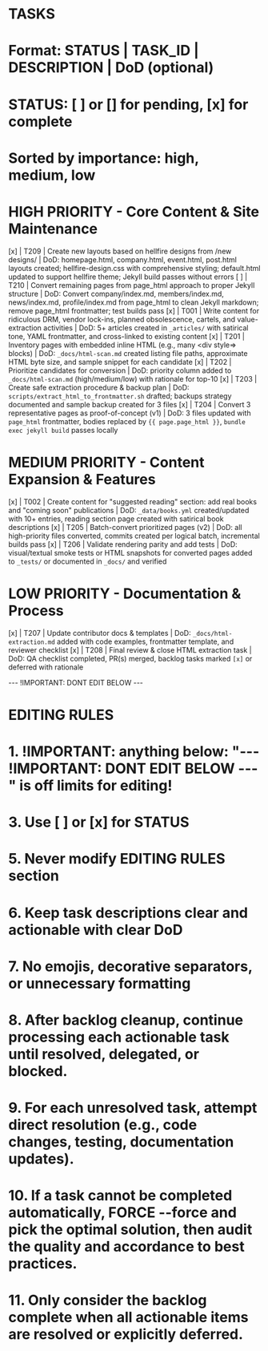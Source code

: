# TASKS
# Format: STATUS | TASK_ID | DESCRIPTION | DoD (optional)
# STATUS: [ ] or [] for pending, [x] for complete
# Sorted by importance: high, medium, low

# HIGH PRIORITY - Core Content & Site Maintenance
[x] | T209 | Create new layouts based on hellfire designs from /new designs/ | DoD: homepage.html, company.html, event.html, post.html layouts created; hellfire-design.css with comprehensive styling; default.html updated to support hellfire theme; Jekyll build passes without errors
[ ] | T210 | Convert remaining pages from page_html approach to proper Jekyll structure | DoD: Convert company/index.md, members/index.md, news/index.md, profile/index.md from page_html to clean Jekyll markdown; remove page_html frontmatter; test builds pass
[x] | T001 | Write content for ridiculous DRM, vendor lock-ins, planned obsolescence, cartels, and value-extraction activities | DoD: 5+ articles created in `_articles/` with satirical tone, YAML frontmatter, and cross-linked to existing content
[x] | T201 | Inventory pages with embedded inline HTML (e.g., many <div style=> blocks) | DoD: `_docs/html-scan.md` created listing file paths, approximate HTML byte size, and sample snippet for each candidate
[x] | T202 | Prioritize candidates for conversion | DoD: priority column added to `_docs/html-scan.md` (high/medium/low) with rationale for top-10
[x] | T203 | Create safe extraction procedure & backup plan | DoD: `scripts/extract_html_to_frontmatter.sh` drafted; backups strategy documented and sample backup created for 3 files
[x] | T204 | Convert 3 representative pages as proof-of-concept (v1) | DoD: 3 files updated with `page_html` frontmatter, bodies replaced by `{{ page.page_html }}`, `bundle exec jekyll build` passes locally

# MEDIUM PRIORITY - Content Expansion & Features
[x] | T002 | Create content for "suggested reading" section: add real books and "coming soon" publications | DoD: `_data/books.yml` created/updated with 10+ entries, reading section page created with satirical book descriptions
[x] | T205 | Batch-convert prioritized pages (v2) | DoD: all high-priority files converted, commits created per logical batch, incremental builds pass
[x] | T206 | Validate rendering parity and add tests | DoD: visual/textual smoke tests or HTML snapshots for converted pages added to `_tests/` or documented in `_docs/` and verified

# LOW PRIORITY - Documentation & Process
[x] | T207 | Update contributor docs & templates | DoD: `_docs/html-extraction.md` added with code examples, frontmatter template, and reviewer checklist
[x] | T208 | Final review & close HTML extraction task | DoD: QA checklist completed, PR(s) merged, backlog tasks marked `[x]` or deferred with rationale


--- !IMPORTANT: DONT EDIT BELOW ---
# EDITING RULES
# 1. !IMPORTANT: anything below: "--- !IMPORTANT: DONT EDIT BELOW ---" is off limits for editing!
# 3. Use [ ] or [x] for STATUS
# 5. Never modify EDITING RULES section
# 6. Keep task descriptions clear and actionable with clear DoD
# 7. No emojis, decorative separators, or unnecessary formatting
# 8. After backlog cleanup, continue processing each actionable task until resolved, delegated, or blocked.
# 9. For each unresolved task, attempt direct resolution (e.g., code changes, testing, documentation updates).
# 10. If a task cannot be completed automatically, FORCE --force and pick the optimal solution, then audit the quality and accordance to best practices.
# 11. Only consider the backlog complete when all actionable items are resolved or explicitly deferred.


